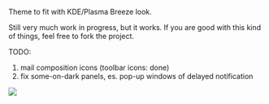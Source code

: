 Theme to fit with KDE/Plasma Breeze look.

Still very much work in progress, but it works. If you are good with this kind of things, feel free to fork the project.

TODO:
1. mail composition icons (toolbar icons: done)
2. fix some-on-dark panels, es. pop-up windows of delayed notification

<img src="https://raw.githubusercontent.com/paulatz/Mailspring-Theme-Starter/master/preview.jpg"/>

